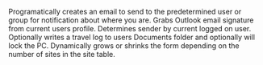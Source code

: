 Programatically creates an email to send to the predetermined user or group for notification about where you are.
Grabs Outlook email signature from current users profile.  Determines sender by current logged on user.  Optionally
writes a travel log to users Documents folder and optionally will lock the PC.  Dynamically grows or shrinks the
form depending on the number of sites in the site table.

